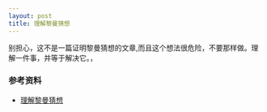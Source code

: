 ```yaml
---
layout: post
title: 理解黎曼猜想
---
```

别担心，这不是一篇证明黎曼猜想的文章,而且这个想法很危险，不要那样做。理解一件事，并等于解决它。，


### 参考资料

- [理解黎曼猜想](https://golem.ph.utexas.edu/category/2019/09/the_riemann_hypothesis_part_1.html)

